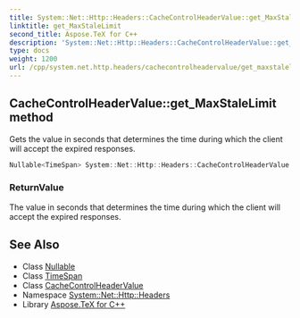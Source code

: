 ```yaml
---
title: System::Net::Http::Headers::CacheControlHeaderValue::get_MaxStaleLimit method
linktitle: get_MaxStaleLimit
second_title: Aspose.TeX for C++
description: 'System::Net::Http::Headers::CacheControlHeaderValue::get_MaxStaleLimit method. Gets the value in seconds that determines the time during which the client will accept the expired responses in C++.'
type: docs
weight: 1200
url: /cpp/system.net.http.headers/cachecontrolheadervalue/get_maxstalelimit/
---
```

## CacheControlHeaderValue::get_MaxStaleLimit method


Gets the value in seconds that determines the time during which the client will accept the expired responses.

```cpp
Nullable<TimeSpan> System::Net::Http::Headers::CacheControlHeaderValue::get_MaxStaleLimit()
```


### ReturnValue

The value in seconds that determines the time during which the client will accept the expired responses.

## See Also

* Class [Nullable](../../../system/nullable/)
* Class [TimeSpan](../../../system/timespan/)
* Class [CacheControlHeaderValue](../)
* Namespace [System::Net::Http::Headers](../../)
* Library [Aspose.TeX for C++](../../../)
